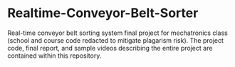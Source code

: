 # Realtime-Conveyor-Belt-Sorter
Real-time conveyor belt sorting system final project for mechatronics class (school and course code redacted to mitigate plagarism risk). The project code, final report, and sample videos describing the entire project are contained within this repository.
